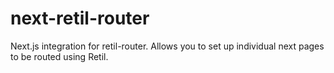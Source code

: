 # next-retil-router

Next.js integration for retil-router. Allows you to set up individual next pages to be routed using Retil.
